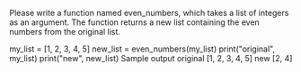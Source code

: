 Please write a function named even_numbers, which takes a list of integers as an argument. The function returns a new list containing the even numbers from the original list.

my_list = [1, 2, 3, 4, 5]
new_list = even_numbers(my_list)
print("original", my_list)
print("new", new_list)
Sample output
original [1, 2, 3, 4, 5]
new [2, 4]